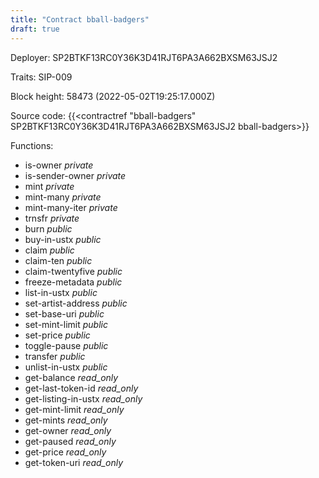 ```yaml
---
title: "Contract bball-badgers"
draft: true
---
```

Deployer: SP2BTKF13RC0Y36K3D41RJT6PA3A662BXSM63JSJ2

Traits:
SIP-009 



Block height: 58473 (2022-05-02T19:25:17.000Z)

Source code: {{<contractref "bball-badgers" SP2BTKF13RC0Y36K3D41RJT6PA3A662BXSM63JSJ2 bball-badgers>}}

Functions:

* is-owner _private_
* is-sender-owner _private_
* mint _private_
* mint-many _private_
* mint-many-iter _private_
* trnsfr _private_
* burn _public_
* buy-in-ustx _public_
* claim _public_
* claim-ten _public_
* claim-twentyfive _public_
* freeze-metadata _public_
* list-in-ustx _public_
* set-artist-address _public_
* set-base-uri _public_
* set-mint-limit _public_
* set-price _public_
* toggle-pause _public_
* transfer _public_
* unlist-in-ustx _public_
* get-balance _read_only_
* get-last-token-id _read_only_
* get-listing-in-ustx _read_only_
* get-mint-limit _read_only_
* get-mints _read_only_
* get-owner _read_only_
* get-paused _read_only_
* get-price _read_only_
* get-token-uri _read_only_
